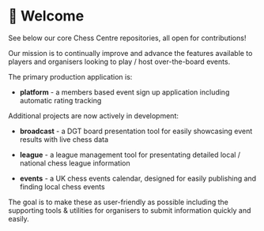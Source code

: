 # 👋 Welcome 

See below our core Chess Centre repositories, all open for contributions!

Our mission is to continually improve and advance the features available to players and organisers looking to play / host over-the-board events.

The primary production application is: 

*  **platform** - a members based event sign up application including automatic rating tracking

Additional projects are now actively in development:

* **broadcast** - a DGT board presentation tool for easily showcasing event results with live chess data

* **league** - a league management tool for presentating detailed local / national chess league information

* **events** - a UK chess events calendar, designed for easily publishing and finding local chess events

The goal is to make these as user-friendly as possible including the supporting tools & utilities for organisers to submit information quickly and easily.
